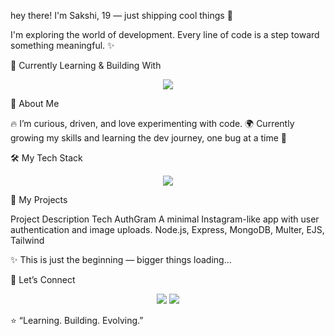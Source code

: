 hey there!
I'm Sakshi, 19 — just shipping cool things 🚀

I'm exploring the world of development. Every line of code is a step toward something meaningful. ✨

🌱 Currently Learning & Building With
<p align="center"> <img src="https://skillicons.dev/icons?i=html,css,javascript,nodejs,expressjs,mongodb,git,github,vscode,tailwind" /> </p>
🧠 About Me

🔥 I’m curious, driven, and love experimenting with code.
🌍 Currently growing my skills and learning the dev journey, one bug at a time 🐛

🛠️ My Tech Stack
<p align="center"> <img src="https://skillicons.dev/icons?i=html,css,tailwind,mongodb,nodejs,vscode"/> </p>
🚀 My Projects

Project	Description	Tech
AuthGram
	A minimal Instagram-like app with user authentication and image uploads.	Node.js, Express, MongoDB, Multer, EJS, Tailwind

✨ This is just the beginning — bigger things loading...

🤝 Let’s Connect
<p align="center"> <a href="https://github.com/sakshimahendra"><img src="https://img.shields.io/badge/GitHub-100000?style=for-the-badge&logo=github&logoColor=white"/></a> <a href="https://www.linkedin.com"><img src="https://img.shields.io/badge/LinkedIn-0077B5?style=for-the-badge&logo=linkedin&logoColor=white"/></a> </p>

⭐ “Learning. Building. Evolving.”


